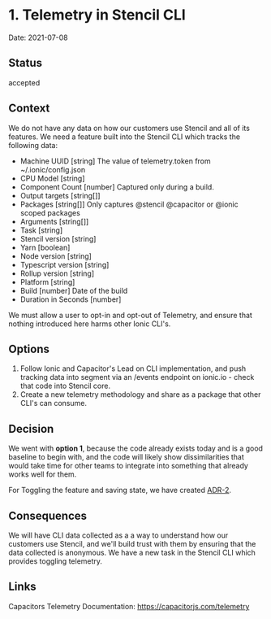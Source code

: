 # 1. Telemetry in Stencil CLI

Date: 2021-07-08

## Status

accepted

## Context

We do not have any data on how our customers use Stencil and all of its features. We need a feature built into the Stencil CLI which tracks the following data:

 - Machine UUID [string] The value of telemetry.token from ~/.ionic/config.json
 - CPU Model [string]
 - Component Count [number] Captured only during a build.
 - Output targets [string[]]
 - Packages [string[]] Only captures @stencil  @capacitor or @ionic scoped packages
 - Arguments [string[]]
 - Task [string]
 - Stencil version [string]
 - Yarn [boolean]
 - Node version [string]
 - Typescript version [string]
 - Rollup version [string]
 - Platform [string] 
 - Build [number] Date of the build
 - Duration in Seconds [number]

We must allow a user to opt-in and opt-out of Telemetry, and ensure that nothing introduced here harms other Ionic CLI's. 

## Options

1. Follow Ionic and Capacitor's Lead on CLI implementation, and push tracking data into segment via an /events endpoint on ionic.io - check that code into Stencil core. 
2. Create a new telemetry methodology and share as a package that other CLI's can consume. 

## Decision

We went with **option 1**, because the code already exists today and is a good baseline to begin with, and the code will likely show dissimilarities that would take time for other teams to integrate into something that already works well for them. 

For Toggling the feature and saving state, we have created [ADR-2](./0002-shared-config-files-on-ionic-projects.md).

## Consequences

We will have CLI data collected as a a way to understand how our customers use Stencil, and we'll build trust with them by ensuring that the data collected is anonymous. We have a new task in the Stencil CLI which provides toggling telemetry. 

## Links

Capacitors Telemetry Documentation: https://capacitorjs.com/telemetry
